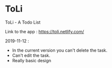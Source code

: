 # ToLi
ToLi - A Todo List

Link to the app : https://toli.netlify.com/

2019-11-12 : <br>
- In the current version you can't delete the task. <br>
- Can't edit the task. <br>
- Really basic design
